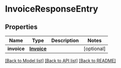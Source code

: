 # InvoiceResponseEntry

## Properties
| Name        | Type                      | Description | Notes      |
| ----------- | ------------------------- | ----------- | ---------- |
| **invoice** | [**Invoice**](Invoice.md) |             | [optional] |

[[Back to Model list]](../README.md#documentation-for-models) [[Back to API list]](../README.md#documentation-for-api-endpoints) [[Back to README]](../README.md)
